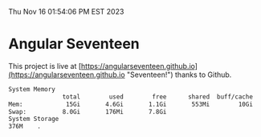 Thu Nov 16 01:54:06 PM EST 2023

# Angular Seventeen


This project is live at [https://angularseventeen.github.io](https://angularseventeen.github.io "Seventeen!") thanks to Github.

```bash
System Memory
               total        used        free      shared  buff/cache   available
Mem:            15Gi       4.6Gi       1.1Gi       553Mi        10Gi        10Gi
Swap:          8.0Gi       176Mi       7.8Gi
System Storage
376M	.

